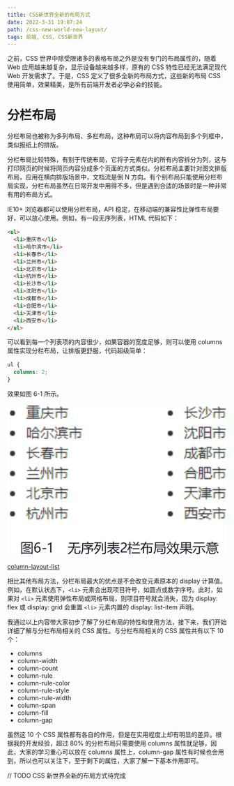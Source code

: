 ```yaml
---
title: CSS新世界全新的布局方式
date: 2022-3-31 19:07:24
path: /css-new-world-new-layout/
tags: 前端, CSS, CSS新世界
---
```


之前，CSS 世界中除受限诸多的表格布局之外是没有专门的布局属性的，随着 Web 应用越来越复杂，显示设备越来越多样，原有的 CSS 特性已经无法满足现代 Web 开发需求了。于是，CSS 定义了很多全新的布局方式，这些新的布局 CSS 使用简单，效果精美，是所有前端开发者必学必会的技能。

# 分栏布局

分栏布局也被称为多列布局、多栏布局，这种布局可以将内容布局到多个列框中，类似报纸上的排版。

分栏布局比较特殊，有别于传统布局，它将子元素在内的所有内容拆分为列，这与打印网页的时候将网页内容分成多个页面的方式类似。分栏布局主要针对图文排版布局，应用在横向排版场景中，文档流是倒 N 方向。有个别布局只能使用分栏布局实现，分栏布局虽然在日常开发中用得不多，但是遇到合适的场景时是一种非常有用的布局方式。

IE10+ 浏览器都可以使用分栏布局，API 稳定，在移动端的兼容性比弹性布局要好，可以放心使用。例如，有一段无序列表，HTML 代码如下：

```html
<ul>
  <li>重庆市</li>
  <li>哈尔滨市</li>
  <li>长春市</li>
  <li>兰州市</li>
  <li>北京市</li>
  <li>杭州市</li>
  <li>长沙市</li>
  <li>沈阳市</li>
  <li>成都市</li>
  <li>合肥市</li>
  <li>天津市</li>
  <li>西安市</li>
</ul>
```

可以看到每一个列表项的内容很少，如果容器的宽度足够，则可以使用 columns 属性实现分栏布局，让排版更舒服，代码超级简单：

```css
ul {
  columns: 2;
}
```

效果如图 6-1 所示。

![](res/2022-04-01-00-09-57.png)

[column-layout-list](embedded-codesandbox://css-new-world-new-layout/column-layout-list)

相比其他布局方法，分栏布局最大的优点是不会改变元素原本的 display 计算值。例如，在默认状态下，`<li>` 元素会出现项目符号，如圆点或数字序号。此时，如果对 `<li>` 元素使用弹性布局或网格布局，则项目符号就会消失，因为 display: flex 或 display: grid 会重置 `<li>` 元素内置的 display: list-item 声明。

我通过以上内容带大家初步了解了分栏布局的特性和使用方法，接下来，我们开始详细了解与分栏布局相关的 CSS 属性。与分栏布局相关的 CSS 属性共有以下 10 个：

- columns
- column-width
- column-count
- column-rule
- column-rule-color
- column-rule-style
- column-rule-width
- column-span
- column-fill
- column-gap

虽然这 10 个 CSS 属性都有各自的作用，但是在实用程度上却有明显的差异。根据我的开发经验，超过 80% 的分栏布局只需要使用 columns 属性就足够，因此，大家的学习重心可以放在 columns 属性上，column-gap 属性有时候也会用到，所以也可以关注下，至于剩下的属性，大家了解一下基本作用即可。

// TODO CSS 新世界全新的布局方式待完成
